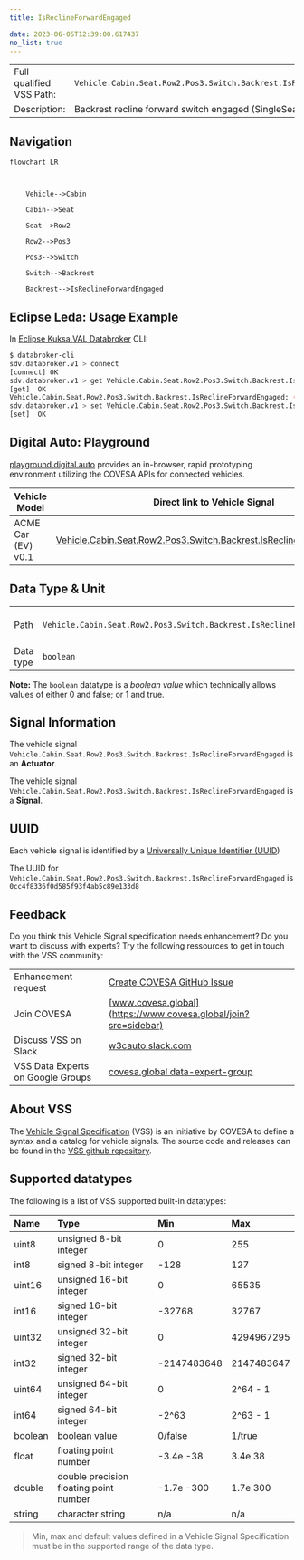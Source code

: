 ```yaml
---
title: IsReclineForwardEngaged

date: 2023-06-05T12:39:00.617437
no_list: true
---
```



| | |
|---|---|
| Full qualified VSS Path: | `Vehicle.Cabin.Seat.Row2.Pos3.Switch.Backrest.IsReclineForwardEngaged` |
| Description: | Backrest recline forward switch engaged (SingleSeat.Backrest.Recline). |

## Navigation

```mermaid
flowchart LR



    Vehicle-->Cabin

    Cabin-->Seat

    Seat-->Row2

    Row2-->Pos3

    Pos3-->Switch

    Switch-->Backrest

    Backrest-->IsReclineForwardEngaged

```

## Eclipse Leda: Usage Example

In [Eclipse Kuksa.VAL Databroker](https://github.com/eclipse/kuksa.val/tree/master/kuksa_databroker) CLI:



```bash
$ databroker-cli
sdv.databroker.v1 > connect
[connect] OK
sdv.databroker.v1 > get Vehicle.Cabin.Seat.Row2.Pos3.Switch.Backrest.IsReclineForwardEngaged
[get]  OK
Vehicle.Cabin.Seat.Row2.Pos3.Switch.Backrest.IsReclineForwardEngaged: ( NotAvailable )
sdv.databroker.v1 > set Vehicle.Cabin.Seat.Row2.Pos3.Switch.Backrest.IsReclineForwardEngaged false
[set]  OK
```

## Digital Auto: Playground

[playground.digital.auto](http://digital.auto) provides an in-browser, rapid prototyping environment utilizing the COVESA APIs for connected vehicles. 

| Vehicle Model | Direct link to Vehicle Signal |
|---|---|
| ACME Car (EV) v0.1 | [Vehicle.Cabin.Seat.Row2.Pos3.Switch.Backrest.IsReclineForwardEngaged](https://digitalauto.netlify.app/model/STLWzk1WyqVVLbfymb4f/cvi/list/Vehicle.Cabin.Seat.Row2.Pos3.Switch.Backrest.IsReclineForwardEngaged/) |

## Data Type & Unit

| | | |
|---|---|---|
| Path | `Vehicle.Cabin.Seat.Row2.Pos3.Switch.Backrest.IsReclineForwardEngaged` | [VSS: Addressing nodes](https://covesa.github.io/vehicle_signal_specification/rule_set/basics/) |
| Data type | `boolean` | [VSS: Datatypes](https://covesa.github.io/vehicle_signal_specification/rule_set/data_entry/data_types/) |









**Note:** The `boolean` datatype is a *boolean value* which technically allows values of either 0 and false; or 1 and true.





## Signal Information

The vehicle signal `Vehicle.Cabin.Seat.Row2.Pos3.Switch.Backrest.IsReclineForwardEngaged` is an **Actuator**.





The vehicle signal `Vehicle.Cabin.Seat.Row2.Pos3.Switch.Backrest.IsReclineForwardEngaged` is a **Signal**.



## UUID

Each vehicle signal is identified by a [Universally Unique Identifier (UUID](https://en.wikipedia.org/wiki/Universally_unique_identifier))

The UUID for `Vehicle.Cabin.Seat.Row2.Pos3.Switch.Backrest.IsReclineForwardEngaged` is `0cc4f8336f0d585f93f4ab5c89e133d8`


## Feedback

Do you think this Vehicle Signal specification needs enhancement? Do you want to discuss with experts? Try the following ressources to get in touch with the VSS community:

| | |
|---|---|
| Enhancement request | [Create COVESA GitHub Issue](https://github.com/COVESA/vehicle_signal_specification/issues/new?body=Please+describe+your+feedback&title=Signal+feedback+Vehicle.Cabin.Seat.Row2.Pos3.Switch.Backrest.IsReclineForwardEngaged) |
| Join COVESA | [www.covesa.global](https://www.covesa.global/join?src=sidebar) |
| Discuss VSS on Slack | [w3cauto.slack.com](http://w3cauto.slack.com/) |
| VSS Data Experts on Google Groups | [covesa.global data-expert-group](https://groups.google.com/a/covesa.global/g/data-expert-group) |

## About VSS

The [Vehicle Signal Specification](https://covesa.github.io/vehicle_signal_specification/) (VSS)
is an initiative by COVESA to define a syntax and a catalog for vehicle signals.
The source code and releases can be found in the [VSS github repository](https://github.com/COVESA/vehicle_signal_specification).

## Supported datatypes

The following is a list of VSS supported built-in datatypes:

Name       | Type                       | Min  | Max
:----------|:---------------------------|:-----|:---
uint8      | unsigned 8-bit integer     | 0    | 255
int8       | signed 8-bit integer       | -128 | 127
uint16     | unsigned 16-bit integer    |  0   | 65535
int16      | signed 16-bit integer      | -32768 | 32767
uint32     | unsigned 32-bit integer    | 0 | 4294967295
int32      | signed 32-bit integer      | -2147483648 | 2147483647
uint64     | unsigned 64-bit integer    | 0    | 2^64 - 1
int64      | signed 64-bit integer      | -2^63 | 2^63 - 1
boolean    | boolean value              | 0/false | 1/true
float      | floating point number      | -3.4e -38 | 3.4e 38
double     | double precision floating point number | -1.7e -300 | 1.7e 300
string     | character string           | n/a  | n/a

> Min, max and default values defined in a Vehicle Signal Specification must be in the supported range of the data type.

